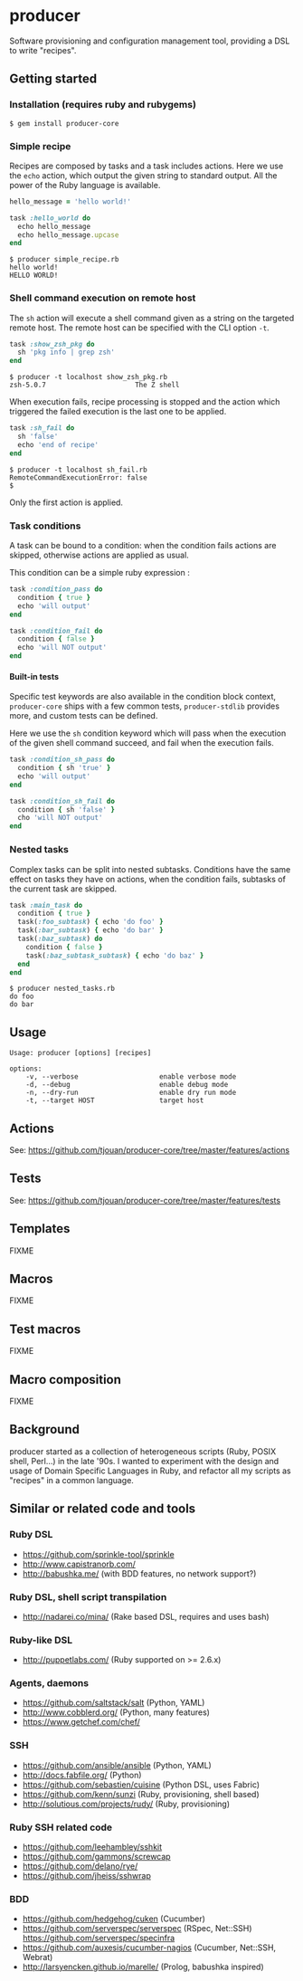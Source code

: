producer
========

  Software provisioning and configuration management tool, providing a
DSL to write "recipes".


Getting started
---------------

### Installation (requires ruby and rubygems)

    $ gem install producer-core


### Simple recipe

  Recipes are composed by tasks and a task includes actions. Here we
use the `echo` action, which output the given string to standard
output. All the power of the Ruby language is available.

```ruby
hello_message = 'hello world!'

task :hello_world do
  echo hello_message
  echo hello_message.upcase
end
```

    $ producer simple_recipe.rb
    hello world!
    HELLO WORLD!


### Shell command execution on remote host

  The `sh` action will execute a shell command given as a string on
the targeted remote host. The remote host can be specified with the
CLI option `-t`.

```ruby
task :show_zsh_pkg do
  sh 'pkg info | grep zsh'
end
```

    $ producer -t localhost show_zsh_pkg.rb
    zsh-5.0.7                      The Z shell

  When execution fails, recipe processing is stopped and the action
which triggered the failed execution is the last one to be applied.

```ruby
task :sh_fail do
  sh 'false'
  echo 'end of recipe'
end
```

    $ producer -t localhost sh_fail.rb
    RemoteCommandExecutionError: false
    $

  Only the first action is applied.


### Task conditions

  A task can be bound to a condition: when the condition fails actions
are skipped, otherwise actions are applied as usual.

  This condition can be a simple ruby expression :

```ruby
task :condition_pass do
  condition { true }
  echo 'will output'
end

task :condition_fail do
  condition { false }
  echo 'will NOT output'
end
```

#### Built-in tests

  Specific test keywords are also available in the condition block
context, `producer-core` ships with a few common tests,
`producer-stdlib` provides more, and custom tests can be defined.

  Here we use the `sh` condition keyword which will pass when the
execution of the given shell command succeed, and fail when the
execution fails.

```ruby
task :condition_sh_pass do
  condition { sh 'true' }
  echo 'will output'
end

task :condition_sh_fail do
  condition { sh 'false' }
  cho 'will NOT output'
end
```


### Nested tasks

  Complex tasks can be split into nested subtasks. Conditions have
the same effect on tasks they have on actions, when the condition
fails, subtasks of the current task are skipped.

```ruby
task :main_task do
  condition { true }
  task(:foo_subtask) { echo 'do foo' }
  task(:bar_subtask) { echo 'do bar' }
  task(:baz_subtask) do
    condition { false }
    task(:baz_subtask_subtask) { echo 'do baz' }
  end
end
```
    $ producer nested_tasks.rb
    do foo
    do bar


Usage
-----

    Usage: producer [options] [recipes]
    
    options:
        -v, --verbose                    enable verbose mode
        -d, --debug                      enable debug mode
        -n, --dry-run                    enable dry run mode
        -t, --target HOST                target host


Actions
-------

See:
https://github.com/tjouan/producer-core/tree/master/features/actions


Tests
-----

See:
https://github.com/tjouan/producer-core/tree/master/features/tests


Templates
---------

FIXME


Macros
------

FIXME


Test macros
-----------

FIXME


Macro composition
-----------------

FIXME


Background
----------

  producer started as a collection of heterogeneous scripts (Ruby,
POSIX shell, Perl…) in the late '90s. I wanted to experiment with the
design and usage of Domain Specific Languages in Ruby, and refactor
all my scripts as "recipes" in a common language.


Similar or related code and tools
---------------------------------

### Ruby DSL

* https://github.com/sprinkle-tool/sprinkle
* http://www.capistranorb.com/
* http://babushka.me/ (with BDD features, no network support?)

### Ruby DSL, shell script transpilation

* http://nadarei.co/mina/ (Rake based DSL, requires and uses bash)

### Ruby-like DSL

* http://puppetlabs.com/ (Ruby supported on >= 2.6.x)

### Agents, daemons

* https://github.com/saltstack/salt (Python, YAML)
* http://www.cobblerd.org/ (Python, many features)
* https://www.getchef.com/chef/

### SSH

* https://github.com/ansible/ansible (Python, YAML)
* http://docs.fabfile.org/ (Python)
* https://github.com/sebastien/cuisine (Python DSL, uses Fabric)
* https://github.com/kenn/sunzi (Ruby, provisioning, shell based)
* http://solutious.com/projects/rudy/ (Ruby, provisioning)

### Ruby SSH related code

* https://github.com/leehambley/sshkit
* https://github.com/gammons/screwcap
* https://github.com/delano/rye/
* https://github.com/jheiss/sshwrap

### BDD

* https://github.com/hedgehog/cuken (Cucumber)
* https://github.com/serverspec/serverspec (RSpec, Net::SSH)
  https://github.com/serverspec/specinfra
* https://github.com/auxesis/cucumber-nagios (Cucumber, Net::SSH,
  Webrat)
* http://larsyencken.github.io/marelle/ (Prolog, babushka inspired)
